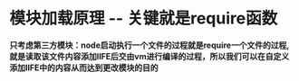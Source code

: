 # 模块加载原理 -- 关键就是require函数

**只考虑第三方模块：node启动执行一个文件的过程就是require一个文件的过程, 就是读取该文件内容添加IIFE后交由vm进行编译的过程，所以我们可以在自定义添加IIFE中的内容从而达到更改模块的目的**